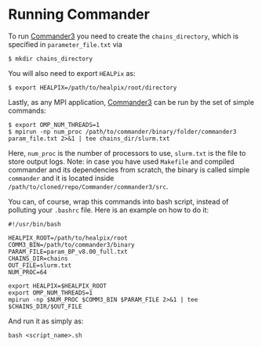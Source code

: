 # Running Commander

To run [Commander3](https://github.com/Cosmoglobe/Commander) you need to create the `chains_directory`, which is specified in `parameter_file.txt` via
```
$ mkdir chains_directory
```
You will also need to export `HEALPix` as:
```
$ export HEALPIX=/path/to/healpix/root/directory
```
Lastly, as any MPI application, [Commander3](https://github.com/Cosmoglobe/Commander) can be run by the set of simple commands:
```
$ export OMP_NUM_THREADS=1
$ mpirun -np num_proc /path/to/commander/binary/folder/commander3 param_file.txt 2>&1 | tee chains_dir/slurm.txt
```
Here, `num_proc` is the number of processors to use, `slurm.txt` is the file to store output logs. Note: in case you have used `Makefile` and compiled commander and its dependencies from scratch, the binary is called simple `commander` and it is located inside `/path/to/cloned/repo/Commander/commander3/src`.

You can, of course, wrap this commands into bash script, instead of polluting your `.bashrc` file. Here is an example on how to do it:
```
#!/usr/bin/bash

HEALPIX_ROOT=/path/to/healpix/root
COMM3_BIN=/path/to/commander3/binary
PARAM_FILE=param_BP_v8.00_full.txt
CHAINS_DIR=chains
OUT_FILE=slurm.txt
NUM_PROC=64

export HEALPIX=$HEALPIX_ROOT
export OMP_NUM_THREADS=1
mpirun -np $NUM_PROC $COMM3_BIN $PARAM_FILE 2>&1 | tee $CHAINS_DIR/$OUT_FILE
```
And run it as simply as:
```
bash <script_name>.sh
```

